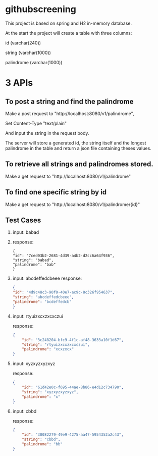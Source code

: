 # githubscreening



This project is based on spring and H2 in-memory database.

At the start the project will create a table with three columns:

id (varchar(240)) 

string (varchar(1000))

palindrome (varchar(1000))

# 3 APIs 

## To post a string and find the palindrome

Make a post request to "http://localhost:8080/v1/palindrome",

Set Content-Type "text/plain"

And input the string in the request body. 

The server will store a generated id, the string itself and the longest palindrome in the table and return a json file containing theses values.

## To retrieve all strings and palindromes stored.
Make a get request to "http://localhost:8080/v1/palindrome"

## To find one specific string by id
Make a get request to "http://localhost:8080/v1/palindrome/{id}" 

## Test Cases

1. 	input: babad  
   
2. response: 

   ```josn
   {
   "id": "7ced03b2-2681-4d39-a4b2-d2cc6a64f936",
   "string": "babad",
   "palindrome": "bab"
   }
   ```

3. input: abcdeffedcbeee
   response: 

   ```json
   {
   "id": "4d9c48c3-90f0-40e7-ac9c-8c326f954637",
   "string": "abcdeffedcbeee",
   "palindrome": "bcdeffedcb"
   }
   ```

3. input: rtyuizxcxzxcxczui

   response:

   ```json
   {
       "id": "3c248204-bfc9-4f1c-af48-3633a10f1d67",
       "string": "rtyuizxcxzxcxczui",
       "palindrome": "xcxzxcx"
   }
   ```

4. input: xyzxyzxyzxyz

   response: 

   ```json
   {
       "id": "61d42e0c-f695-44ae-8b86-e4d12c734790",
       "string": "xyzxyzxyzxyz",
       "palindrome": "x"
   }
   ```

5. input: cbbd

   response: 

   ```json
   {
       "id": "30082279-49e9-4275-aa47-5954352a2c43",
       "string": "cbbd",
       "palindrome": "bb"
   }
   ```

   





